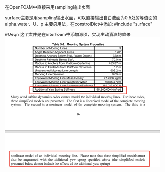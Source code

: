 
在OpenFOAM中直接采用sampling输出水面 

surface主要是用sampling输出水面，可以直接输出自由液面为0.5处的等值面的alpha.water、U、p
主要的用法，在constrolDict中添加: #include "surface"

#Ueqn
这个文件是在interFoam中添加源项，实现主动消波的效果
![image](https://github.com/byChen47/outputWaterFace/blob/main/Mooring.png)

